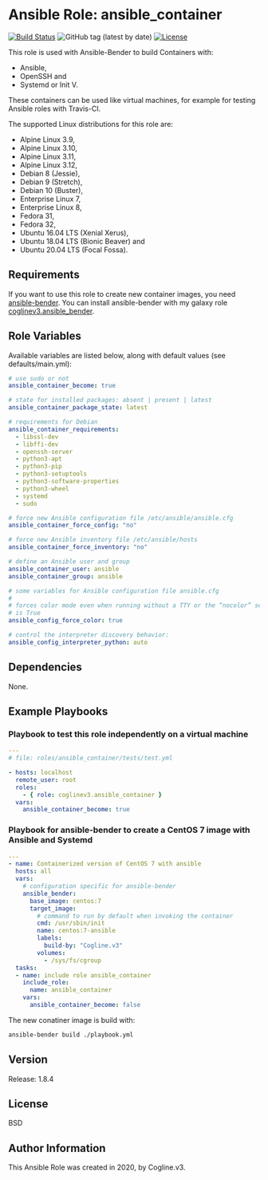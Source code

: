 # Ansible Role: ansible_container

[![Build Status](https://travis-ci.org/coglinev3/ansible-role-ansible_container.svg?branch=master)](https://travis-ci.org/coglinev3/ansible-role-ansible_container) ![GitHub tag (latest by date)](https://img.shields.io/github/v/tag/coglinev3/ansible-role-ansible_container) [![License](https://img.shields.io/badge/License-BSD%203--Clause-blue.svg)](https://raw.githubusercontent.com/coglinev3/ansible-role-ansible_container/master/LICENSE)

This role is used with Ansible-Bender to build Containers with:
* Ansible,
* OpenSSH and
* Systemd or Init V.

These containers can be used like virtual machines, for example for testing Ansible roles with Travis-CI.

The supported Linux distributions for this role are:
* Alpine Linux 3.9,
* Alpine Linux 3.10,
* Alpine Linux 3.11,
* Alpine Linux 3.12,
* Debian 8 (Jessie),
* Debian 9 (Stretch),
* Debian 10 (Buster),
* Enterprise Linux 7,
* Enterprise Linux 8,
* Fedora 31,
* Fedora 32,
* Ubuntu 16.04 LTS (Xenial Xerus),
* Ubuntu 18.04 LTS (Bionic Beaver) and
* Ubuntu 20.04 LTS (Focal Fossa).


## Requirements

If you want to use this role to create new container images, you need [ansible-bender](https://github.com/ansible-community/ansible-bender/blob/master/README.md "ansible-bender"). You can install ansible-bender with my galaxy role [coglinev3.ansible_bender](https://galaxy.ansible.com/coglinev3/ansible-bender "coglinev3.ansible_bender").


## Role Variables

Available variables are listed below, along with default values (see defaults/main.yml):

```yml
# use sudo or not
ansible_container_become: true

# state for installed packages: absent | present | latest
ansible_container_package_state: latest

# requirements for Debian
ansible_container_requirements:
  - libssl-dev
  - libffi-dev
  - openssh-server
  - python3-apt
  - python3-pip
  - python3-setuptools
  - python3-software-properties
  - python3-wheel
  - systemd
  - sudo

# force new Ansible configuration file /etc/ansible/ansible.cfg
ansible_container_force_config: "no"

# force new Ansible inventory file /etc/ansible/hosts
ansible_container_force_inventory: "no"

# define an Ansible user and group
ansible_container_user: ansible
ansible_container_group: ansible

# some variables for Ansible configuration file ansible.cfg
#
# forces color mode even when running without a TTY or the “nocolor” setting
# is True
ansible_config_force_color: true

# control the interpreter discovery behavior:
ansible_config_interpreter_python: auto
```

## Dependencies

None.

## Example Playbooks

### Playbook to test this role independently on a virtual machine

```yml
---
# file: roles/ansible_container/tests/test.yml

- hosts: localhost
  remote_user: root
  roles:
    - { role: coglinev3.ansible_container }
  vars:
    ansible_container_become: true
```

### Playbook for ansible-bender to create a CentOS 7 image with Ansible and Systemd

```yml
---
- name: Containerized version of CentOS 7 with ansible
  hosts: all
  vars:
    # configuration specific for ansible-bender
    ansible_bender:
      base_image: centos:7
      target_image:
        # command to run by default when invoking the container
        cmd: /usr/sbin/init
        name: centos:7-ansible
        labels:
          build-by: "Cogline.v3"
        volumes:
          - /sys/fs/cgroup
  tasks:
  - name: include role ansible_container
    include_role:
      name: ansible_container
    vars:
      ansible_container_become: false
```

The new conatiner image is build with:

```sh
ansible-bender build ./playbook.yml
```

## Version

Release: 1.8.4

## License

BSD

## Author Information

This Ansible Role was created in 2020, by Cogline.v3.
